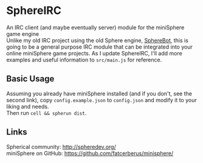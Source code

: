 SphereIRC
=======
An IRC client (and maybe eventually server) module for the miniSphere game engine  
Unlike my old IRC project using the old Sphere engine, [SphereBot](https://github.com/Eggbertx/SphereBot-legacy), this is going to be a general purpose IRC module that can be integrated into your online miniSphere game projects. As I update SphereIRC, I'll add more examples and useful information to `src/main.js` for reference.

Basic Usage
------
Assuming you already have miniSphere installed (and if you don't, see the second link), copy `config.example.json` to `config.json` and modify it to your liking and needs.  
Then run `cell && spherun dist`.


## Links
Spherical community: http://spheredev.org/  
miniSphere on GitHub: https://github.com/fatcerberus/minisphere/